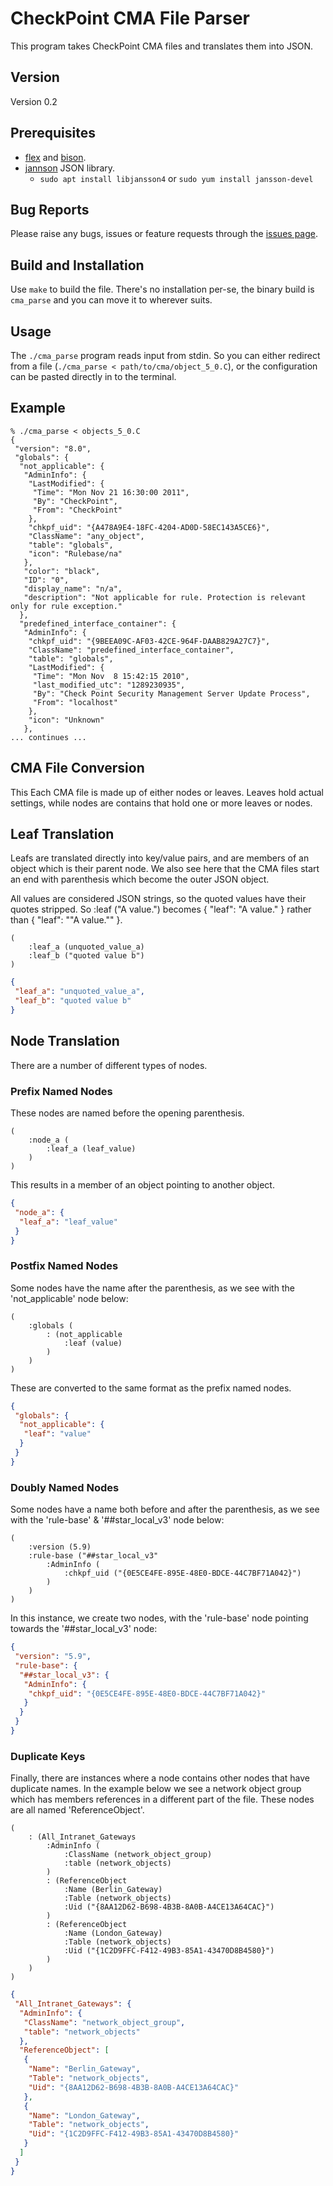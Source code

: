 # CheckPoint CMA File Parser

This program takes CheckPoint CMA files and translates them into JSON. 

## Version

Version 0.2

## Prerequisites

* [flex](https://github.com/westes/flex) and [bison](https://www.gnu.org/software/bison/).
* [jannson](http://www.digip.org/jansson/) JSON library.
	* `sudo apt install libjansson4` or `sudo yum install jansson-devel`

## Bug Reports

Please raise any bugs, issues or feature requests through the [issues page](https://github.com/gregfoletta/CMAFile_Parser/issues).

## Build and Installation

Use `make` to build the file. There's no installation per-se, the binary build is `cma_parse` and you can move it to wherever suits.

## Usage

The `./cma_parse` program reads input from stdin. So you can either redirect from a file (`./cma_parse < path/to/cma/object_5_0.C`), or the configuration can be pasted directly in to the terminal.

## Example

```
% ./cma_parse < objects_5_0.C
{
 "version": "8.0",
 "globals": {
  "not_applicable": {
   "AdminInfo": {
    "LastModified": {
     "Time": "Mon Nov 21 16:30:00 2011",
     "By": "CheckPoint",
     "From": "CheckPoint"
    },
    "chkpf_uid": "{A478A9E4-18FC-4204-AD0D-58EC143A5CE6}",
    "ClassName": "any_object",
    "table": "globals",
    "icon": "Rulebase/na"
   },
   "color": "black",
   "ID": "0",
   "display_name": "n/a",
   "description": "Not applicable for rule. Protection is relevant only for rule exception."
  },
  "predefined_interface_container": {
   "AdminInfo": {
    "chkpf_uid": "{9BEEA09C-AF03-42CE-964F-DAAB829A27C7}",
    "ClassName": "predefined_interface_container",
    "table": "globals",
    "LastModified": {
     "Time": "Mon Nov  8 15:42:15 2010",
     "last_modified_utc": "1289230935",
     "By": "Check Point Security Management Server Update Process",
     "From": "localhost"
    },
    "icon": "Unknown"
   },
... continues ...
```

## CMA File Conversion

This Each CMA file is made up of either nodes or leaves. Leaves hold actual settings, while nodes are contains that hold one or more leaves or nodes.

## Leaf Translation

Leafs are translated directly into key/value pairs, and are members of an object which is their parent node. We also see here that the CMA files start an end with
parenthesis which become the outer JSON object.

All values are considered JSON strings, so the quoted values have their quotes stripped. So :leaf ("A value.") becomes { "leaf": "A value." } rather than { "leaf": "\"A value.\"" }.
```
(
	:leaf_a (unquoted_value_a)
	:leaf_b ("quoted value b")
)
```

```json
{
 "leaf_a": "unquoted_value_a",
 "leaf_b": "quoted value b"
}
```

## Node Translation

There are a number of different types of nodes.

### Prefix Named Nodes

These nodes are named before the opening parenthesis.

```
(
    :node_a (
        :leaf_a (leaf_value)
    )
)
```

This results in a member of an object pointing to another object.

```json
{
 "node_a": {
  "leaf_a": "leaf_value"
 }
}
```

### Postfix Named Nodes

Some nodes have the name after the parenthesis, as we see with the 'not_applicable' node below:

```
(
	:globals (
		: (not_applicable
			:leaf (value)
		)
	)
)
```

These are converted to the same format as the prefix named nodes.

```json
{
 "globals": {
  "not_applicable": {
   "leaf": "value"
  }
 }
}
```

### Doubly Named Nodes

Some nodes have a name both before and after the parenthesis, as we see with the 'rule-base' & '##star_local_v3' node below:
```
(
	:version (5.9)
	:rule-base ("##star_local_v3"
		:AdminInfo (
			:chkpf_uid ("{0E5CE4FE-895E-48E0-BDCE-44C7BF71A042}")
		)
	)
)
```

In this instance, we create two nodes, with the 'rule-base' node pointing towards the '##star_local_v3' node:

```json
{
 "version": "5.9",
 "rule-base": {
  "##star_local_v3": {
   "AdminInfo": {
    "chkpf_uid": "{0E5CE4FE-895E-48E0-BDCE-44C7BF71A042}"
   }
  }
 }
}
```

### Duplicate Keys

Finally, there are instances where a node contains other nodes that have duplicate names. In the example below we see
a network object group which has members references in a different part of the file. These nodes are all named 'ReferenceObject'.

```
(
    : (All_Intranet_Gateways
        :AdminInfo (
            :ClassName (network_object_group)
            :table (network_objects)
        )
        : (ReferenceObject
            :Name (Berlin_Gateway)
            :Table (network_objects)
            :Uid ("{8AA12D62-B698-4B3B-8A0B-A4CE13A64CAC}")
        )
        : (ReferenceObject
            :Name (London_Gateway)
            :Table (network_objects)
            :Uid ("{1C2D9FFC-F412-49B3-85A1-43470D8B4580}")
        )                                                                                                                                                                                                                                
    )
) 
```

```json
{
 "All_Intranet_Gateways": {
  "AdminInfo": {
   "ClassName": "network_object_group",
   "table": "network_objects"
  },
  "ReferenceObject": [
   {
    "Name": "Berlin_Gateway",
    "Table": "network_objects",
    "Uid": "{8AA12D62-B698-4B3B-8A0B-A4CE13A64CAC}"
   },
   {
    "Name": "London_Gateway",
    "Table": "network_objects",
    "Uid": "{1C2D9FFC-F412-49B3-85A1-43470D8B4580}"
   }
  ]
 }
}
```



